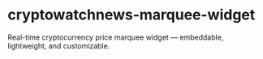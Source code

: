 # cryptowatchnews-marquee-widget
Real-time cryptocurrency price marquee widget — embeddable, lightweight, and customizable.
